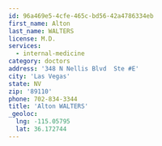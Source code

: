 ```yaml
---
id: 96a469e5-4cfe-465c-bd56-42a4786334eb
first_name: Alton
last_name: WALTERS
license: M.D.
services:
  - internal-medicine
category: doctors
address: '348 N Nellis Blvd  Ste #E'
city: 'Las Vegas'
state: NV
zip: '89110'
phone: 702-834-3344
title: 'Alton WALTERS'
_geoloc:
  lng: -115.05795
  lat: 36.172744
---
```

